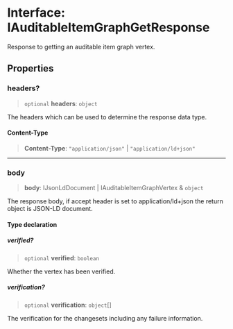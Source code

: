 # Interface: IAuditableItemGraphGetResponse

Response to getting an auditable item graph vertex.

## Properties

### headers?

> `optional` **headers**: `object`

The headers which can be used to determine the response data type.

#### Content-Type

> **Content-Type**: `"application/json"` \| `"application/ld+json"`

***

### body

> **body**: IJsonLdDocument \| IAuditableItemGraphVertex & `object`

The response body, if accept header is set to application/ld+json the return object is JSON-LD document.

#### Type declaration

##### verified?

> `optional` **verified**: `boolean`

Whether the vertex has been verified.

##### verification?

> `optional` **verification**: `object`[]

The verification for the changesets including any failure information.
